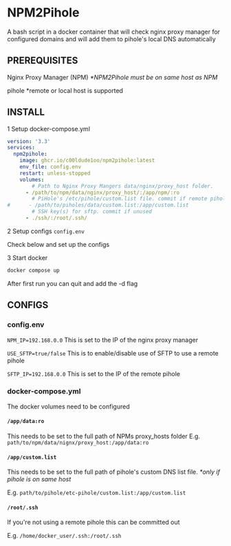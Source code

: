 # NPM2Pihole

A bash script in a docker container that will check nginx proxy manager for configured domains and will add them to pihole's local DNS automatically

## PREREQUISITES

Nginx Proxy Manager (NPM) *\*NPM2Pihole must be on same host as NPM*

pihole *remote or local host is supported

## INSTALL

1 Setup docker-compose.yml

```yaml
version: '3.3'
services:
  npm2pihole:
    image: ghcr.io/c00ldude1oo/npm2pihole:latest
    env_file: config.env
    restart: unless-stopped
    volumes:
        # Path to Nginx Proxy Mangers data/nginx/proxy_host folder.
      - /path/to/npm/data/nginx/proxy_host/:/app/npm/:ro
        # PiHole's /etc/pihole/custom.list file. commit if remote pihole
#      - /path/to/piholes/data/custom.list:/app/custom.list
        # SSH key(s) for sftp. commit if unused
      - ./ssh/:/root/.ssh/

```

2 Setup configs `config.env`

Check below and set up the configs

3 Start docker

```sh
docker compose up
```

After first run you can quit and add the -d flag

## CONFIGS

### config.env

`NPM_IP=192.168.0.0`
This is set to the IP of the nginx proxy manager

`USE_SFTP=true/false`
This is to enable/disable use of SFTP to use a remote pihole

`SFTP_IP=192.168.0.0`
This is set to the IP of the remote pihole

### docker-compose.yml

The docker volumes need to be configured

#### `/app/data:ro`

This needs to be set to the full path of NPMs proxy_hosts folder
E.g. `path/to/npm/data/nignx/proxy_host:/app/data:ro`

#### `/app/custom.list`

This needs to be set to the full path of pihole's custom DNS list file. *\*only if pihole is on same host*

E.g. `path/to/pihole/etc-pihole/custom.list:/app/custom.list`

#### `/root/.ssh`

If you're not using a remote pihole this can be committed out

E.g. `/home/docker_user/.ssh:/root/.ssh`
